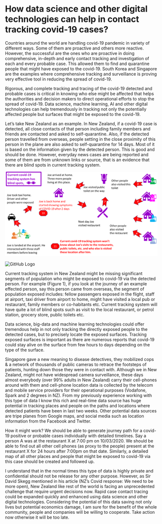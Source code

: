 # How data science and other digital technologies can help in contact tracking covid-19 cases?

Countries around the world are handling covid-19 pandemic in variety of different ways. Some of them are proactive and others more reactive. However, the successful are the ones who are proactive in doing comprehensive, in-depth and early contact tracking and investigation of each and every probable case. This allowed them to find and quarantine people that might have exposed to the covid-19.  South Korea and Singapore are the examples where comprehensive tracking and surveillance is proving very effective tool in reducing the spread of covid-19. 

Rigorous, and complete tracking and tracing of the covid-19 detected and probable cases is critical in knowing who else might be affected that helps the authorities and decision makers to direct operational efforts to stop the spread of covid-19. Data science, machine learning, AI and other digital technologies can help tremendously in tracking not only the potentially affected people but surfaces that might be exposed to the covid-19. 

Let’s take New Zealand as an example. In New Zealand, if a covid-19 case is detected, all close contacts of that person including family members and friends are contacted and asked to self-quarantine. Also, if the detected person travelled from overseas, people setting in the close proximity of this person in the plane are also asked to self-quarantine for 14 days. Most of it is based on the information given by the detected person.  This is good and should be done. However, everyday news cases are being reported and some of them are from unknown links or source, that is an evidence that there are blind spots in current tracking system. 
 
 ![NZ tracking has blind spots](https://github.com/Dr-MunirShah/covid-19/blob/master/NZ%20tracking%20has%20blind%20spots.png)
 
 ![GitHub Logo](/images/logo.png)
 
Current tracking system in New Zealand might be missing significant segments of population who might be exposed to covid-19 via the detected person. For example (Figure 1), if you look at the journey of an example effected person, say this person came from overseas, the segment of population exposed includes:  fellow passengers exposed in the flight, staff at airport, taxi driver from airport to home, might have visited a local pub or restaurant,  family members or co-habitants etc. Current tracking system will have quite a lot of blind spots such as visit to the local restaurant, or petrol station, grocery store, public toilets etc. 

Data science, big-data and machine learning technologies could offer tremendous help in not only tracking the directly exposed people to the detected cases, but to precisely locate the exposed surfaces. Tracking exposed surfaces is important as there are numerous reports that covid-19 could stay alive on the surface from few hours to days depending on the type of the surface. 

Singapore gave a new meaning to disease detectives, they mobilized cops & a network of thousands of public cameras to retrace the footsteps of patients, hunting down those they were in contact with. Although we in New Zealand, might not have widespread camera surveillance, these days almost everybody (over 99% adults in New Zealand) carry their cell-phones around with them and cell-phone location data is collected by the telecom and mobile service providers for their operational purposes (Vodafone, Spark and 2 degrees in NZ). From my previously experience working with this type of data I know this rich and real-time data source has huge potential in tracking places and people on the paths and locations where detected patients have been in last two weeks. Other potential data sources are tripe planes from Google maps, and social media such as location information from the Facebook and Twitter. 

How it might work? We should be able to generate journey path for a covid-19 positive or probable cases individually with detailed timelines. Say a person A was at the restaurant X at 7:00 pm on 10/03/2020. We should be able to find out all other cell phones (as proxy to the people) present at the restaurant X for 24 hours after 7:00pm on that date. Similarly, a detailed map of all other places and people that might be exposed to covid-19 via this case should be created and followed up. 

I understand that in the normal times this type of data is highly private and confidential should not be release for any other purpose. However, as Sir David Skegg mentioned in his article (NZ’s Covid response: We need to be more open), New Zealand like rest of the world is facing an unprecedented challenge that require urgent decisions now. Rapid case contact tracing could be expanded quickly and enhanced using data science and other digital technologies. Considering the potential of this data saving not only lives but potential economics damage, I am sure for the benefit of the whole community, people and companies will be willing to cooperate. Take action now otherwise it will be too late. 
